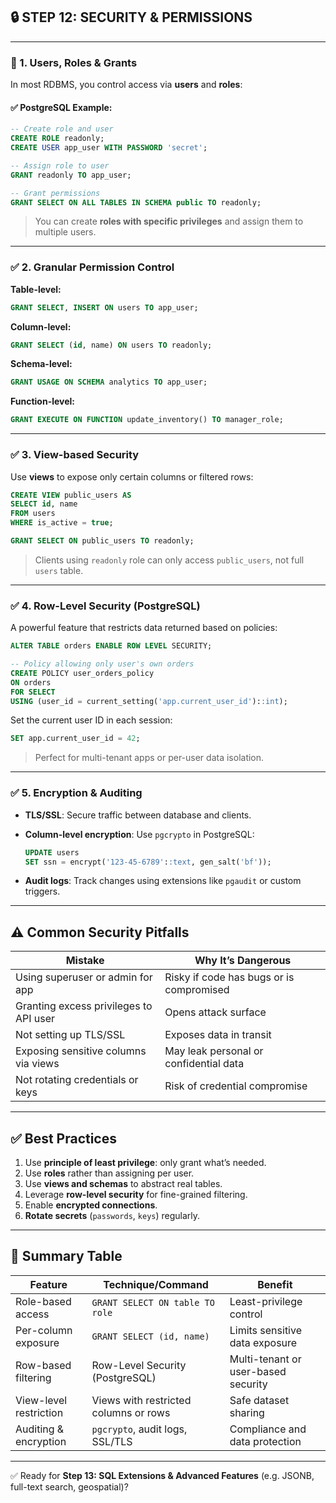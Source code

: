 ## 🔒 STEP 12: SECURITY & PERMISSIONS

---

### 🔐 1. Users, Roles & Grants

In most RDBMS, you control access via **users** and **roles**:

#### ✅ PostgreSQL Example:

```sql
-- Create role and user
CREATE ROLE readonly;
CREATE USER app_user WITH PASSWORD 'secret';

-- Assign role to user
GRANT readonly TO app_user;

-- Grant permissions
GRANT SELECT ON ALL TABLES IN SCHEMA public TO readonly;
```

> You can create **roles with specific privileges** and assign them to multiple users.

---

### ✅ 2. Granular Permission Control

**Table-level:**

```sql
GRANT SELECT, INSERT ON users TO app_user;
```

**Column-level:**

```sql
GRANT SELECT (id, name) ON users TO readonly;
```

**Schema-level:**

```sql
GRANT USAGE ON SCHEMA analytics TO app_user;
```

**Function-level:**

```sql
GRANT EXECUTE ON FUNCTION update_inventory() TO manager_role;
```

---

### ✅ 3. View-based Security

Use **views** to expose only certain columns or filtered rows:

```sql
CREATE VIEW public_users AS
SELECT id, name
FROM users
WHERE is_active = true;

GRANT SELECT ON public_users TO readonly;
```

> Clients using `readonly` role can only access `public_users`, not full `users` table.

---

### ✅ 4. Row-Level Security (PostgreSQL)

A powerful feature that restricts data returned based on policies:

```sql
ALTER TABLE orders ENABLE ROW LEVEL SECURITY;

-- Policy allowing only user's own orders
CREATE POLICY user_orders_policy
ON orders
FOR SELECT
USING (user_id = current_setting('app.current_user_id')::int);
```

Set the current user ID in each session:

```sql
SET app.current_user_id = 42;
```

> Perfect for multi-tenant apps or per-user data isolation.

---

### ✅ 5. Encryption & Auditing

- **TLS/SSL**: Secure traffic between database and clients.

- **Column-level encryption**: Use `pgcrypto` in PostgreSQL:

  ```sql
  UPDATE users
  SET ssn = encrypt('123‑45‑6789'::text, gen_salt('bf'));
  ```

- **Audit logs**: Track changes using extensions like `pgaudit` or custom triggers.

---

## ⚠️ Common Security Pitfalls

| Mistake                                | Why It’s Dangerous                       |
| -------------------------------------- | ---------------------------------------- |
| Using superuser or admin for app       | Risky if code has bugs or is compromised |
| Granting excess privileges to API user | Opens attack surface                     |
| Not setting up TLS/SSL                 | Exposes data in transit                  |
| Exposing sensitive columns via views   | May leak personal or confidential data   |
| Not rotating credentials or keys       | Risk of credential compromise            |

---

## ✅ Best Practices

1. Use **principle of least privilege**: only grant what’s needed.
2. Use **roles** rather than assigning per user.
3. Use **views and schemas** to abstract real tables.
4. Leverage **row-level security** for fine-grained filtering.
5. Enable **encrypted connections**.
6. **Rotate secrets** (`passwords`, `keys`) regularly.

---

## 🚀 Summary Table

| Feature                | Technique/Command                     | Benefit                             |
| ---------------------- | ------------------------------------- | ----------------------------------- |
| Role-based access      | `GRANT SELECT ON table TO role`       | Least-privilege control             |
| Per-column exposure    | `GRANT SELECT (id, name)`             | Limits sensitive data exposure      |
| Row-based filtering    | Row-Level Security (PostgreSQL)       | Multi-tenant or user-based security |
| View-level restriction | Views with restricted columns or rows | Safe dataset sharing                |
| Auditing & encryption  | `pgcrypto`, audit logs, SSL/TLS       | Compliance and data protection      |

---

✅ Ready for **Step 13: SQL Extensions & Advanced Features** (e.g. JSONB, full-text search, geospatial)?
